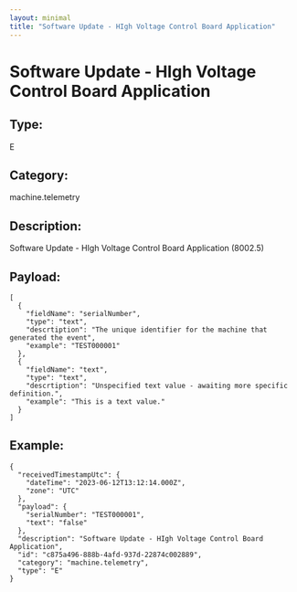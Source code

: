 ```yaml
---
layout: minimal
title: "Software Update - HIgh Voltage Control Board Application"
---
```


# Software Update - HIgh Voltage Control Board Application

## Type:

E

## Category:

machine.telemetry

## Description: 

Software Update - HIgh Voltage Control Board Application (8002.5)

## Payload:

```
[
  {
    "fieldName": "serialNumber",
    "type": "text",
    "descrtiption": "The unique identifier for the machine that generated the event",
    "example": "TEST000001"
  },
  {
    "fieldName": "text",
    "type": "text",
    "descrtiption": "Unspecified text value - awaiting more specific definition.",
    "example": "This is a text value."
  }
]
```

## Example:

```
{
  "receivedTimestampUtc": {
    "dateTime": "2023-06-12T13:12:14.000Z",
    "zone": "UTC"
  },
  "payload": {
    "serialNumber": "TEST000001",
    "text": "false"
  },
  "description": "Software Update - HIgh Voltage Control Board Application",
  "id": "c875a496-888b-4afd-937d-22874c002889",
  "category": "machine.telemetry",
  "type": "E"
}
```

